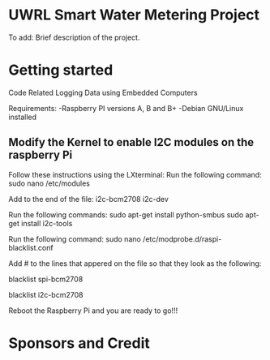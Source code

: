 UWRL Smart Water Metering Project
============
To add: Brief description of the project.

Getting started
============

Code Related Logging Data using Embedded Computers

Requirements:
-Raspberry PI versions A, B and B+
-Debian GNU/Linux installed


Modify the Kernel to enable I2C modules on the raspberry Pi
-
Follow these instructions using the LXterminal:
Run the following command:
sudo nano /etc/modules

Add to the end of the file:
i2c-bcm2708
i2c-dev


Run the following commands:
sudo apt-get install python-smbus
sudo apt-get install i2c-tools

Run the following command:
sudo nano /etc/modprobe.d/raspi-blacklist.conf

Add # to the lines that appered on the file so that they look as the following:

blacklist spi-bcm2708

blacklist i2c-bcm2708

Reboot the Raspberry Pi and you are ready to go!!!

Sponsors and Credit
=====================


